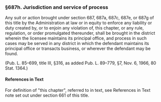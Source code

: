 ### §687h. Jurisdiction and service of process ###

Any suit or action brought under section 687, 687a, 687c, 687e, or 687g of this title by the Administration at law or in equity to enforce any liability or duty created by, or to enjoin any violation of, this chapter, or any rule, regulation, or order promulgated thereunder, shall be brought in the district wherein the licensee maintains its principal office, and process in such cases may be served in any district in which the defendant maintains its principal office or transacts business, or wherever the defendant may be found.

(Pub. L. 85–699, title III, §316, as added Pub. L. 89–779, §7, Nov. 6, 1966, 80 Stat. 1364.)

#### References in Text ####

For definition of "this chapter", referred to in text, see References in Text note set out under section 661 of this title.
